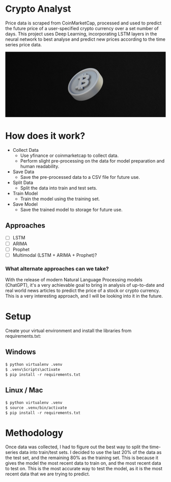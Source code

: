 # Crypto Analyst
Price data is scraped from CoinMarketCap, processed and used to predict the future price of a user-specified crypto currency over a set number of days. This project uses Deep Learning, incorporating LSTM layers in the neural network to best analyse and predict new prices according to the time series price data.

![Image](media/crypto_landscape.jpg)

# How does it work?
- Collect Data
    - Use yfinance or coinmarketcap to collect data.
    - Perform slight pre-processing on the data for model preparation and human readability.
- Save Data
    - Save the pre-processed data to a CSV file for future use.
- Split Data
    - Split the data into train and test sets.
- Train Model
    - Train the model using the training set.
- Save Model
    - Save the trained model to storage for future use.

## Approaches 
- [ ] LSTM
- [ ] ARIMA
- [ ] Prophet
- [ ] Multimodal (LSTM + ARIMA + Prophet)?
### What alternate approaches can we take?
With the release of modern Natural Language Processing models (ChatGPT), it's a very achievable goal to bring in analysis of up-to-date and real world news articles to predict the price of a stock or crypto currency. This is a very interesting approach, and I will be looking into it in the future.
# Setup

Create your virtual environment and install the libraries from requirements.txt:

## Windows
    $ python virtualenv .venv
    $ .venv\Scripts\activate
    $ pip install -r requirements.txt

## Linux / Mac

    $ python virtualenv .venv
    $ source .venv/bin/activate
    $ pip install -r requirements.txt

# Methodology
Once data was collected, I had to figure out the best way to split the time-series data into train/test sets. I decided to use the last 20% of the data as the test set, and the remaining 80% as the training set. This is because it gives the model the most recent data to train on, and the most recent data to test on. This is the most accurate way to test the model, as it is the most recent data that we are trying to predict.